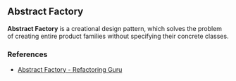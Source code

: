 ## Abstract Factory

**Abstract Factory** is a creational design pattern, which solves the problem of creating entire product families without specifying their concrete classes.

### References

* [Abstract Factory - Refactoring Guru](https://refactoring.guru/design-patterns/abstract-factory)
